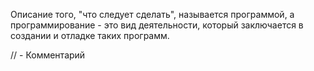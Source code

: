 Описание того, "что следует сделать", называется программой, а программирование - это вид деятельности, который заключается в создании и отладке таких программ.

// - Комментарий